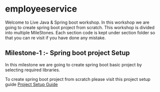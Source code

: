 # employeeservice
Welcome to Live Java & Spring boot workshop.
In this workshop we are going to create spring boot project from scratch.
This workshop is divided into multiple MileStones. Each section code is kept under section folder 
so that you can re visit if you have done any mistake.

## Milestone-1 :- Spring boot project Setup
In this milestone we are going to create spring boot basic project
by selecting required libraries.

To create spring boot project from scratch please visit  this project setup guide
[Project Setup Guide](/milestone1/ProjectSetupGuide.md)

### 